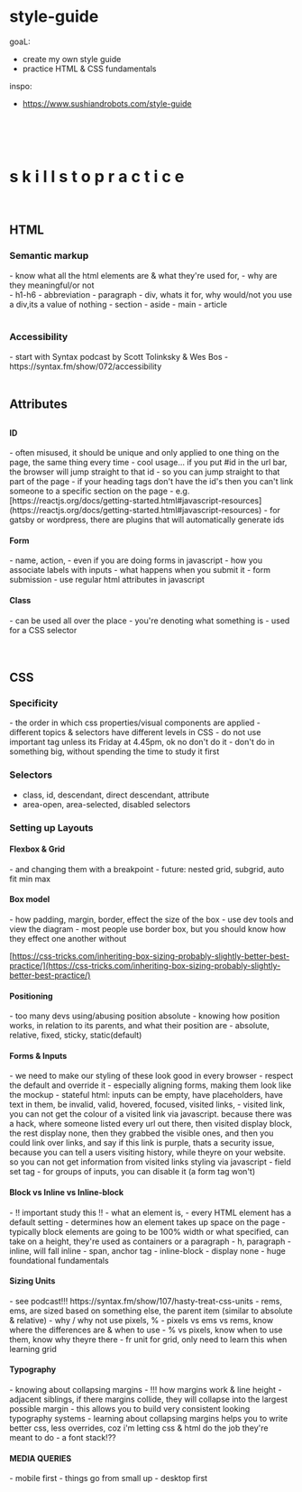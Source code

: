 # style-guide

goaL:
- create my own style guide
- practice HTML & CSS fundamentals

inspo:
- https://www.sushiandrobots.com/style-guide

<br>
<br>
<br>

<h1>s k i l l s  t o  p r a c t i c e</h1>
<br>
<h2>HTML</h2>
<h3>Semantic markup</h3>
- know what all the html elements are & what they're used for,
- why are they meaningful/or not
<br>
    - h1-h6
    - abbreviation
    - paragraph
    - div, whats it for, why would/not you use a div,its a value of nothing
    - section
    - aside
    - main
    - article
<br>
<br>
<h3>Accessibility</h3>
- start with Syntax podcast by Scott Tolinksky & Wes Bos
- https://syntax.fm/show/072/accessibility
<br>
<br>
<h2>Attributes<h2>
<h4>ID</h4>
    - often misused, it should be unique and only applied to one thing on the page, the same thing every time
    - cool usage... if you put #id in the url bar, the browser will jump straight to that id
        - so you can jump straight to that part of the page
        - if your heading tags don't have the id's then you can't link someone to a specific section on the page
        - e.g. [https://reactjs.org/docs/getting-started.html#javascript-resources](https://reactjs.org/docs/getting-started.html#javascript-resources)
    - for gatsby or wordpress, there are plugins that will automatically generate ids
<br>
<h4>Form</h4>
    - name, action,
    - even if you are doing forms in javascript
    - how you associate labels with inputs
    - what happens when you submit it
    - form submission
    - use regular html attributes in javascript
<br>
<h4>Class</h4>
    - can be used all over the place
    - you're denoting what something is
    - used for a CSS selector
<br>
<br>
<br>
<h2>CSS</h2>

<h3>Specificity</h3>
- the order in which css properties/visual components are applied
- different topics & selectors have different levels in CSS
- do not use important tag unless its Friday at 4.45pm, ok no don't do it
- don't do in something big, without spending the time to study it first

<h3>Selectors</h3>

- class, id, descendant, direct descendant, attribute
- area-open, area-selected, disabled selectors

<h3>Setting up Layouts</h3>

<h4>Flexbox & Grid</h4>
    - and changing them with a breakpoint
    - future: nested grid, subgrid, auto fit min max

<h4>Box model</h4>
- how padding, margin, border, effect the size of the box
- use dev tools and view the diagram
- most people use border box, but you should know how they effect one another without

[https://css-tricks.com/inheriting-box-sizing-probably-slightly-better-best-practice/](https://css-tricks.com/inheriting-box-sizing-probably-slightly-better-best-practice/)

<h4>Positioning</h4>
- too many devs using/abusing position absolute
- knowing how position works, in relation to its parents, and what their position are
- absolute, relative, fixed, sticky, static(default)

<h4>Forms & Inputs</h4>
- we need to make our styling of these look good in every browser
- respect the default and override it
- especially aligning forms, making them look like the mockup
- stateful html: inputs can be empty, have placeholders, have text in them, be invalid, valid, hovered, focused, visited links,
- visited link, you can not get the colour of a visited link via javascript. because there was a hack, where someone listed every url out there, then visited display block, the rest display none, then they grabbed the visible ones, and then you could link over links, and say if this link is purple, thats a security issue, because you can tell a users visiting history, while theyre on your website. so you can not get information from visited links styling via javascript
- field set tag - for groups of inputs, you can disable it (a form tag won't)

<h4>Block vs Inline vs Inline-block</h4>
- !! important study this !!
- what an element is,
- every HTML element has a default setting
- determines how an element takes up space on the page
- typically block elements are going to be 100% width or what specified, can take on a height, they're used as containers or a paragraph
    - h, paragraph
- inline, will fall inline
    - span, anchor tag
- inline-block
- display none
- huge foundational fundamentals

<h4>Sizing Units</h4>
- see podcast!!! https://syntax.fm/show/107/hasty-treat-css-units
- rems, ems, are sized based on something else, the parent item (similar to absolute & relative)
- why / why not use pixels, %
- pixels vs ems vs rems, know where the differences are & when to use
- % vs pixels, know when to use them, know why theyre there
- fr unit for grid, only need to learn this when learning grid

<h4>Typography</h4>
- knowing about collapsing margins
- !!! how margins work & line height
    - adjacent siblings, if there margins collide, they will collapse into the largest possible margin
    - this allows you to build very consistent looking typography systems
    - learning about collapsing margins helps you to write better css, less overrides, coz i'm letting css & html do the job they're meant to do
- a font stack!??

<h4>MEDIA QUERIES</h4>
- mobile first
    - things go from small up
- desktop first
